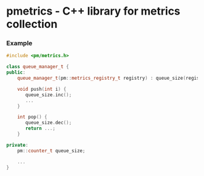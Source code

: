 # pmetrics - C++ library for metrics collection

### Example

```c++
#include <pm/metrics.h>

class queue_manager_t {
public:
    queue_manager_t(pm::metrics_registry_t registry) : queue_size(registry.counter("queue_size")) {}

    void push(int i) {
       queue_size.inc();
       ...
    }

    int pop() {
       queue_size.dec();
       return ...;
    }

private:
    pm::counter_t queue_size;

    ...
}
```